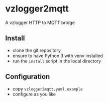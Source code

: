 # vzlogger2mqtt
A vzlogger HTTP to MQTT bridge

## Install

- clone the git repository
- ensure to have Python 3 with venv installed
- run the ```install``` script in the local directory

## Configuration

- copy ```vzlogger2mqtt.yaml.example```
- configure as you like
